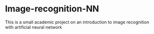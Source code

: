 # Image-recognition-NN

This is a small academic project on an introduction to image recognition with artificial neural network
